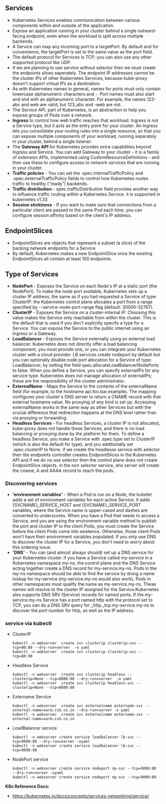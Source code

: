 ## Services
- Kubernetes Services enables communication between various components within and outside of the application.
- Expose an application running in your cluster behind a single outward-facing endpoint, even when the workload is split across multiple backends.
- A Service can map any incoming port to a targetPort. By default and for convenience, the targetPort is set to the same value as the port field.
- The default protocol for Services is TCP; you can also use any other supported protocol like UDP. 
- if we are planning to use service without selector then we must create the endpoints slices seperately. The endpoint IP addresses cannot be the cluster IPs of other Kubernetes Services, because kube-proxy doesn't support virtual IPs as a destination.
- As with Kubernetes names in general, names for ports must only contain lowercase alphanumeric characters and -. Port names must also start and end with an alphanumeric character. For example, the names 123-abc and web are valid, but 123_abc and -web are not.
- The Service API, part of Kubernetes, is an abstraction to help you expose groups of Pods over a network.
- **Ingress** to control how web traffic reaches that workload. Ingress is not a Service type, but it acts as the entry point for your cluster. An Ingress lets you consolidate your routing rules into a single resource, so that you can expose multiple components of your workload, running separately in your cluster, behind a single listener.
- The **Gateway API** for Kubernetes provides extra capabilities beyond Ingress and Service. You can add Gateway to your cluster - it is a family of extension APIs, implemented using CustomResourceDefinitions - and then use these to configure access to network services that are running in your cluster.
- **Traffic policies** - You can set the .spec.internalTrafficPolicy and .spec.externalTrafficPolicy fields to control how Kubernetes routes traffic to healthy (“ready”) backends.
- **Traffic distribution** - spec.trafficDistribution field provides another way to influence traffic routing within a Kubernetes Service. it is supported in kubernetes v1.33
- **Session stickiness** - If you want to make sure that connections from a particular client are passed to the same Pod each time, you can configure session affinity based on the client's IP address.
## EndpointSlices
- EndpointSlices are objects that represent a subset (a slice) of the backing network endpoints for a Service.
- By default, Kubernetes makes a new EndpointSlice once the existing EndpointSlices all contain at least 100 endpoints.
## Type of Services 
- **NodePort** - Exposes the Service on each Node's IP at a static port (the NodePort). To make the node port available, Kubernetes sets up a cluster IP address, the same as if you had requested a Service of type: ClusterIP. the Kubernetes control plane allocates a port from a range specified by --service-node-port-range flag (default: 30000-32767).
- **ClusterIP** - Exposes the Service on a cluster-internal IP. Choosing this value makes the Service only reachable from within the cluster. This is the default that is used if you don't explicitly specify a type for a Service. You can expose the Service to the public internet using an Ingress or a Gateway.
- **LoadBalancer** - Exposes the Service externally using an external load balancer. Kubernetes does not directly offer a load balancing component; you must provide one, or you can integrate your Kubernetes cluster with a cloud provider. LB services create nodeport by default but you can optionally disable node port allocation for a Service of type: LoadBalancer, by setting the field spec.allocateLoadBalancerNodePorts to false. When you define a Service, you can specify externalIPs for any service type. Kubernetes does not manage allocation of externalIPs; these are the responsibility of the cluster administrator. 
- **ExternalName** - Maps the Service to the contents of the externalName field (for example, to the hostname api.foo.bar.example). The mapping configures your cluster's DNS server to return a CNAME record with that external hostname value. No proxying of any kind is set up. Accessing externalName works in the same way as other Services but with the crucial difference that redirection happens at the DNS level rather than via proxying or forwarding.
- **Headless Services** - For headless Services, a cluster IP is not allocated, kube-proxy does not handle these Services, and there is no load balancing or proxying done by the platform for them. To define a headless Service, you make a Service with .spec.type set to ClusterIP (which is also the default for type), and you additionally set .spec.clusterIP to None. if we create the headleass service with selector then the endpoints controller creates EndpointSlices in the Kubernetes API and if we do no use selector then  the control plane does not create EndpointSlice objects. in the non selector service, dns server will create the cname, A and AAAA record to reach the pods. 
### Discovering services
- **'environment variables'** - When a Pod is run on a Node, the kubelet adds a set of environment variables for each active Service. It adds {SVCNAME}_SERVICE_HOST and {SVCNAME}_SERVICE_PORT variables, where the Service name is upper-cased and dashes are converted to underscores. When you have a Pod that needs to access a Service, and you are using the environment variable method to publish the port and cluster IP to the client Pods, you must create the Service before the client Pods come into existence. Otherwise, those client Pods won't have their environment variables populated. If you only use DNS to discover the cluster IP for a Service, you don't need to worry about this ordering issue.
- **'DNS'** - You can (and almost always should) set up a DNS service for your Kubernetes cluster.  if you have a Service called my-service in a Kubernetes namespace my-ns, the control plane and the DNS Service acting together create a DNS record for my-service.my-ns. Pods in the my-ns namespace should be able to find the service by doing a name lookup for my-service (my-service.my-ns would also work). Pods in other namespaces must qualify the name as my-service.my-ns. These names will resolve to the cluster IP assigned for the Service.Kubernetes also supports DNS SRV (Service) records for named ports. If the my-service.my-ns Service has a port named http with the protocol set to TCP, you can do a DNS SRV query for _http._tcp.my-service.my-ns to discover the port number for http, as well as the IP address.

### service via kubectl 
- ClusterIP
  ```
  kubectl -n webserver  create svc clusterip clusterip-svc --tcp=80:80 --dry-run=server  -o yaml
  kubectl -n webserver  create svc clusterip clusterip-svc --tcp=80:80
  ```
- Headless Service
  ```
  kubectl -n webserver  create svc clusterip headless --clusterip=None --tcp=8080:80 --dry-run=server  -o yaml
  kubectl -n webserver  create svc clusterip headless-svc --clusterip=None --tcp=8080:80
  ```
- Extername Service
  ```
  kubectl -n webserver  create svc externalname extername-svc --external-name=oarm.csb.co.in --dry-run=server -o yaml
  kubectl -n webserver  create svc externalname extername-svc --external-name=oarm.csb.co.in
  ```
- LoadBalancer service
  ```
  kubectl -n webserver create service loadbalancer lb-svc --tcp=9090:80 --dry-run=server -oyaml
  kubectl -n webserver create service loadbalancer lb-svc --tcp=9090:80
  ```
- NodePort service
  ```
  kubectl -n webserver create service nodeport np-svc --tcp=9090:80  --dry-run=server -oyaml
  kubectl -n webserver create service nodeport np-svc --tcp=9090:80
  ```  
**K8s Reference Docs:**
- https://kubernetes.io/docs/concepts/services-networking/service/
